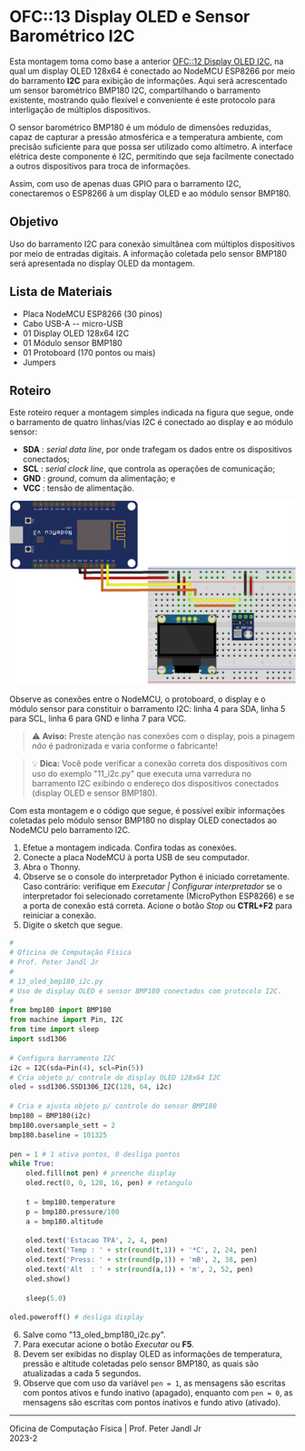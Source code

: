 # OFC::13 Display OLED e Sensor Barométrico I2C 

Esta montagem toma como base a anterior [OFC::12 Display OLED I2C](https://github.com/pjandl/ocf/blob/main/T-2023-2/12_oled_i2c.md), na qual um display OLED 128x64 é conectado ao NodeMCU ESP8266 por meio do barramento **I2C** para exibição de informações. Aqui será acrescentado um sensor barométrico BMP180 I2C, compartilhando o barramento existente, mostrando quão flexível e conveniente é este protocolo para interligação de múltiplos dispositivos. 

O sensor barométrico BMP180 é um módulo de dimensões reduzidas, capaz de capturar a pressão atmosférica e a temperatura ambiente, com precisão suficiente para que possa ser utilizado como altímetro. A interface elétrica deste componente é I2C, permitindo que seja facilmente conectado a outros dispositivos para troca de informações.

Assim, com uso de apenas duas GPIO para o barramento I2C, conectaremos o ESP8266 à um display OLED e ao módulo sensor BMP180.

## Objetivo

Uso do barramento I2C para conexão simultânea com múltiplos dispositivos por meio de entradas digitais. A informação coletada pelo sensor BMP180 será apresentada no display OLED da montagem.

## Lista de Materiais

* Placa NodeMCU ESP8266 (30 pinos)
* Cabo USB-A -- micro-USB
* 01 Display OLED 128x64 I2C
* 01 Módulo sensor BMP180
* 01 Protoboard (170 pontos ou mais)
* Jumpers

## Roteiro

Este roteiro requer a montagem simples indicada na figura que segue, onde o barramento de quatro linhas/vias I2C é conectado ao display e ao módulo sensor:
+ **SDA** : *serial data line*, por onde trafegam os dados entre os dispositivos conectados;
+ **SCL** : *serial clock line*, que controla as operações de comunicação;
+ **GND** : *ground*, comum da alimentação; e
+ **VCC** : tensão de alimentação.

![Circuito 13 OLED BMP180 I2C](https://github.com/pjandl/ocf/blob/main/T-2023-2/figuras/13_oled_bmp180_i2c.png)

Observe as conexões entre o NodeMCU, o protoboard, o display e o módulo sensor para constituir o barramento I2C: linha 4 para SDA, linha 5 para SCL, linha 6 para GND e linha 7 para VCC. 

> :warning: **Aviso:** Preste atenção nas conexões com o display, pois a pinagem *não* é padronizada e varia conforme o fabricante!

> :bulb: **Dica:** Você pode verificar a conexão correta dos dispositivos com uso do exemplo "11_i2c.py" que executa uma varredura no barramento I2C exibindo o endereço dos dispositivos conectados (display OLED e sensor BMP180).

Com esta montagem e o código que segue, é possível exibir informações coletadas pelo módulo sensor BMP180 no display OLED conectados ao NodeMCU pelo barramento I2C.

1. Efetue a montagem indicada. Confira todas as conexões.
2. Conecte a placa NodeMCU à porta USB de seu computador.
3. Abra o Thonny.
4. Observe se o console do interpretador Python é iniciado corretamente. Caso contrário: verifique em *Executar | Configurar interpretador* se o interpretador foi selecionado corretamente (MicroPython ESP8266) e se a porta de conexão está correta. Acione o botão *Stop* ou **CTRL+F2** para reiniciar a conexão.
5. Digite o sketch que segue.

```python
#
# Oficina de Computação Física
# Prof. Peter Jandl Jr
#
# 13_oled_bmp180_i2c.py
# Uso de display OLED e sensor BMP180 conectados com protocolo I2C.
#
from bmp180 import BMP180
from machine import Pin, I2C
from time import sleep
import ssd1306

# Configura barramento I2C
i2c = I2C(sda=Pin(4), scl=Pin(5))
# Cria objeto p/ controle do display OLED 128x64 I2C
oled = ssd1306.SSD1306_I2C(128, 64, i2c)

# Cria e ajusta objeto p/ controle do sensor BMP180
bmp180 = BMP180(i2c)
bmp180.oversample_sett = 2
bmp180.baseline = 101325

pen = 1 # 1 ativa pontos, 0 desliga pontos
while True:
    oled.fill(not pen) # preenche display
    oled.rect(0, 0, 128, 16, pen) # retangulo
    
    t = bmp180.temperature
    p = bmp180.pressure/100
    a = bmp180.altitude
    
    oled.text('Estacao TPA', 2, 4, pen)
    oled.text('Temp : ' + str(round(t,1)) + '*C', 2, 24, pen)
    oled.text('Press: ' + str(round(p,1)) + 'mB', 2, 38, pen)
    oled.text('Alt  : ' + str(round(a,1)) + 'm', 2, 52, pen)
    oled.show()
    
    sleep(5.0)
    
oled.poweroff() # desliga display

```

6. Salve como "13_oled_bmp180_i2c.py".
7. Para executar acione o botão *Executar* ou **F5**.
8. Devem ser exibidas no display OLED as informações de temperatura, pressão e altitude coletadas pelo sensor BMP180, as quais são atualizadas a cada 5 segundos.
9. Observe que com uso da variável `pen = 1`, as mensagens são escritas com pontos ativos e fundo inativo (apagado), enquanto com `pen = 0`, as mensagens são escritas com pontos inativos e fundo ativo (ativado).

---

Oficina de Computação Física | Prof. Peter Jandl Jr
<br/>2023-2
